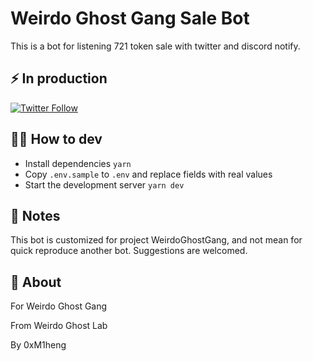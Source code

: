 # Weirdo Ghost Gang Sale Bot

This is a bot for listening 721 token sale with twitter and discord notify. 

## ⚡️ In production

[![Twitter Follow](https://img.shields.io/twitter/url?label=WeirdoGhostGang%20Sale%20Bot&style=social&url=https%3A%2F%2Ftwitter.com%2Fwgg_sale_bot)](https://twitter.com/wgg_sale_bot)

## 💁‍♀️ How to dev

- Install dependencies `yarn`
- Copy `.env.sample` to `.env` and replace fields with real values
- Start the development server `yarn dev`

## 📝 Notes

This bot is customized for project WeirdoGhostGang, and not mean for quick reproduce another bot. Suggestions are welcomed.

## 👻 About

For Weirdo Ghost Gang

From Weirdo Ghost Lab 

By 0xM1heng